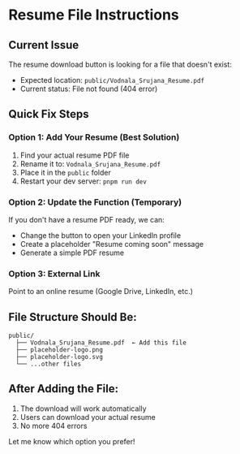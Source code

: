 # Resume File Instructions

## Current Issue
The resume download button is looking for a file that doesn't exist:
- Expected location: `public/Vodnala_Srujana_Resume.pdf`
- Current status: File not found (404 error)

## Quick Fix Steps

### Option 1: Add Your Resume (Best Solution)
1. Find your actual resume PDF file
2. Rename it to: `Vodnala_Srujana_Resume.pdf`
3. Place it in the `public` folder
4. Restart your dev server: `pnpm run dev`

### Option 2: Update the Function (Temporary)
If you don't have a resume PDF ready, we can:
- Change the button to open your LinkedIn profile
- Create a placeholder "Resume coming soon" message
- Generate a simple PDF resume

### Option 3: External Link
Point to an online resume (Google Drive, LinkedIn, etc.)

## File Structure Should Be:
```
public/
  ├── Vodnala_Srujana_Resume.pdf  ← Add this file
  ├── placeholder-logo.png
  ├── placeholder-logo.svg
  └── ...other files
```

## After Adding the File:
1. The download will work automatically
2. Users can download your actual resume
3. No more 404 errors

Let me know which option you prefer!
